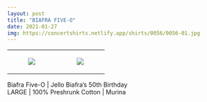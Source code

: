 ```yaml
---
layout: post
title: "BIAFRA FIVE-O"
date: 2021-01-27
img: https://concertshirts.netlify.app/shirts/0056/0056-01.jpg
---
```




<table style="width:100%;"><tr><td style="vertical-align:top;">
      <figure class="tmblr-full" data-orig-height="2048" data-orig-width="1365" data-orig-src="https://concertshirts.netlify.app/shirts/0056/0056-01.jpg"><img src="https://64.media.tumblr.com/84669683bddfaa516e914aec1a0bfca7/886248b48628711d-44/s540x810/a5acef729aa7b2e86a218e466468baecc92b5574.jpg" data-orig-height="2048" data-orig-width="1365" data-orig-src="https://concertshirts.netlify.app/shirts/0056/0056-01.jpg"/></figure></td>
    <td style="vertical-align:top;">
      <figure class="tmblr-full" data-orig-height="2048" data-orig-width="1365" data-orig-src="https://concertshirts.netlify.app/shirts/0056/0056-02.jpg"><img src="https://64.media.tumblr.com/f30ef2205cffb3f8fca04738fdf21a0b/886248b48628711d-ef/s540x810/20e281d208af41499984a5ae62f771873b425909.jpg" data-orig-height="2048" data-orig-width="1365" data-orig-src="https://concertshirts.netlify.app/shirts/0056/0056-02.jpg"/></figure></td>
  </tr></table><p>
  Biafra Five-O | Jello Biafra&rsquo;s 50th Birthday<br/>LARGE | 100% Preshrunk Cotton | Murina
</p>
